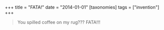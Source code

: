 +++
title = "FATA!"
date = "2014-01-01"
[taxonomies]
tags = ["invention"]
+++

> You spilled coffee on my rug??? FATA!!!

